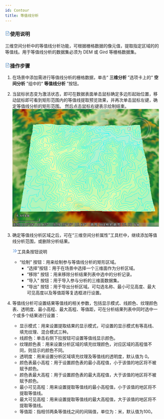 ```yaml
---
id: Contour
title: 等值线分析  
---  
```

### ![](../../img/read.gif)使用说明

三维空间分析中的等值线分析功能，可根据栅格数据的像元值，提取指定区域的的等值线。用于等值线分析的数据集必须为 DEM 或 Gird 等栅格数据集。

### ![](../../img/read.gif)操作步骤

1. 在场景中添加需进行等值线分析的栅格数据，单击“ **三维分析** ”选项卡上的“ **空间分析** ”组中的“ **等值线分析** ”按钮。
2. 当鼠标状态变为激活状态，即可在数据表面单击鼠标确定多边形起始位置，移动鼠标即可看到矩形范围内的等值线提取预览效果，并再次单击鼠标左键，确定等值线分析的矩形范围。 然后点击鼠标右键表示绘制结束。     
![](img/ContourResult.png) 

3. 确定等值线分析区域之后，可在“三维空间分析属性”工具栏中，继续添加等值线分析范围，或删除分析结果。

    ![](img/close.gif)工具条按钮说明

    * “绘制” 按钮：用来绘制参与等值线分析的矩形区域。
        * “选择”按钮：用于在场景中选择一个三维面作为分析区域。
        * “移除” 按钮：用来移除分析结果列表中选中的分析记录。
        * “导入” 按钮：用于导入参与分析的三维面数据集。
        * “导出” 按钮：用于导出分析区域。可勾选名称、最小可见高度、最大可见高度以及等值距等复选框进行设置。
4. 等值线分析可设置结果等值线的相关参数，包括显示模式、线颜色、纹理颜色表、透明度、最小高程、最大高程、等值距，可在分析结果列表中同时选中一个或多个结果进行设置： 
    * 显示模式：用来设置提取结果的显示模式，可设置的显示模式有等高线、填充纹理、混合模式三种。
    * 线颜色：单击右侧下拉按钮可设置等值线显示颜色。
    * 纹理颜色表：用来设置分析区域的填充纹理颜色，对应区域的高程值不同，则显示的颜色不同。
    * 透明度：用来设置分析区域填充纹理及等值线的透明度，默认值为 0。
    * 颜色表最小高程：用于设置颜色表的最小高程值，小于该值的地区将不被赋予颜色。
    * 颜色表最大高程：用于设置颜色表的最大高程值，大于该值的地区将不被赋予颜色。
    * 最小可见高程：用来设置提取等值线的最小高程值，小于该值的地区将不提取等值线。
    * 最大可见高程：用来设置提取等值线的最大高程值，大于该值的地区将不提取等值线。
    * 等值距：指相邻两条等值线之间的间隔值，单位为：米，默认值为100。





